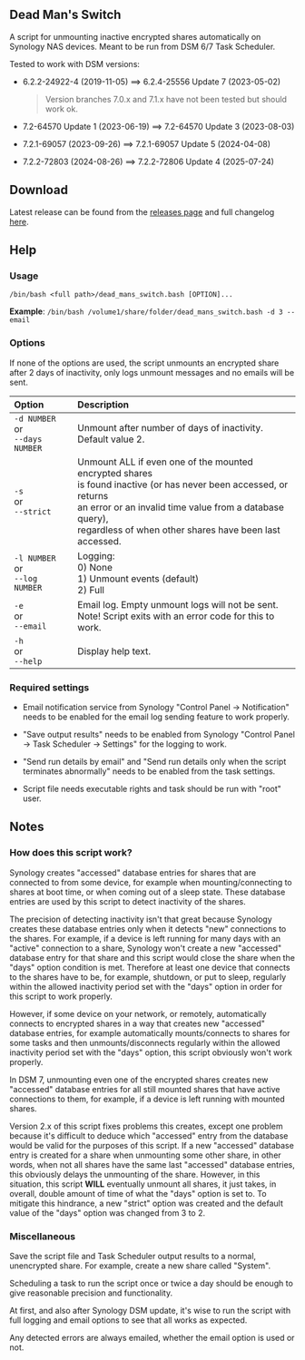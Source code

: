 ## Dead Man's Switch

A script for unmounting inactive encrypted shares automatically on Synology NAS devices. Meant to be run from DSM 6/7 Task Scheduler.

Tested to work with DSM versions:
- 6.2.2-24922-4 (2019-11-05) ==> 6.2.4-25556 Update 7 (2023-05-02)

  > Version branches 7.0.x and 7.1.x have not been tested but should work ok.
- 7.2-64570 Update 1 (2023-06-19) ==> 7.2-64570 Update 3 (2023-08-03)
- 7.2.1-69057 (2023-09-26) ==> 7.2.1-69057 Update 5 (2024-04-08)
- 7.2.2-72803 (2024-08-26) ==> 7.2.2-72806 Update 4 (2025-07-24)


## Download

Latest release can be found from the [releases page](https://github.com/Perkolator/dead-mans-switch/releases) and full changelog [here](https://github.com/Perkolator/dead-mans-switch/blob/master/CHANGELOG.md).


## Help

### Usage

`/bin/bash <full path>/dead_mans_switch.bash [OPTION]...`

**Example**: `/bin/bash /volume1/share/folder/dead_mans_switch.bash -d 3 --email`


### Options

If none of the options are used, the script unmounts an encrypted share after 2 days of inactivity, only logs unmount messages and no emails will be sent.

Option | Description
:----- |:-----------
`-d NUMBER` <br />or <br />`--days NUMBER` | Unmount after number of days of inactivity. <br />Default value 2.
`-s`  <br />or <br /> `--strict` | Unmount ALL if even one of the mounted encrypted shares <br />is found inactive (or has never been accessed, or returns <br />an error or an invalid time value from a database query), <br />regardless of when other shares have been last accessed.
`-l NUMBER` <br />or <br />`--log NUMBER` | Logging: <br />0) None <br />1) Unmount events (default) <br />2) Full
`-e` <br />or <br />`--email` | Email log. Empty unmount logs will not be sent. <br />Note! Script exits with an error code for this to work.
`-h` <br />or <br />`--help` | Display help text.


### Required settings

- Email notification service from Synology "Control Panel -> Notification" needs to be enabled for the email log sending feature to work properly.

- "Save output results" needs to be enabled from Synology "Control Panel -> Task Scheduler -> Settings" for the logging to work.

- "Send run details by email" and "Send run details only when the script terminates abnormally" needs to be enabled from the task settings.

- Script file needs executable rights and task should be run with "root" user.


## Notes

### How does this script work?

Synology creates "accessed" database entries for shares that are connected to from some device, for example when mounting/connecting to shares at boot time, or when coming out of a sleep state. These database entries are used by this script to detect inactivity of the shares.

The precision of detecting inactivity isn't that great because Synology creates these database entries only when it detects "new" connections to the shares. For example, if a device is left running for many days with an "active" connection to a share, Synology won't create a new "accessed" database entry for that share and this script would close the share when the "days" option condition is met. Therefore at least one device that connects to the shares have to be, for example, shutdown, or put to sleep, regularly within the allowed inactivity period set with the "days" option in order for this script to work properly.

However, if some device on your network, or remotely, automatically connects to encrypted shares in a way that creates new "accessed" database entries, for example automatically mounts/connects to shares for some tasks and then unmounts/disconnects regularly within the allowed inactivity period set with the "days" option, this script obviously won't work properly.

In DSM 7, unmounting even one of the encrypted shares creates new "accessed" database entries for all still mounted shares that have active connections to them, for example, if a device is left running with mounted shares.

Version 2.x of this script fixes problems this creates, except one problem because it's difficult to deduce which "accessed" entry from the database would be valid for the purposes of this script. If a new "accessed" database entry is created for a share when unmounting some other share, in other words, when not all shares have the same last "accessed" database entries, this obviously delays the unmounting of the share. However, in this situation, this script **WILL** eventually unmount all shares, it just takes, in overall, double amount of time of what the "days" option is set to. To mitigate this hindrance, a new "strict" option was created and the default value of the "days" option was changed from 3 to 2.


### Miscellaneous

Save the script file and Task Scheduler output results to a normal, unencrypted share. For example, create a new share called "System".

Scheduling a task to run the script once or twice a day should be enough to give reasonable precision and functionality.

At first, and also after Synology DSM update, it's wise to run the script with full logging and email options to see that all works as expected.

Any detected errors are always emailed, whether the email option is used or not.

